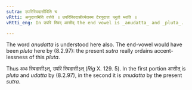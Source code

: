 ```yaml
---
sutra: उपरिस्विदासीदिति च
vRtti: अनुदात्तमिति वर्त्तते ॥ उपरिस्विदासीत्येतस्य टेरनुदात्तः प्लुतो भवति ॥
vRtti_eng: In उपरि स्विद् आसीद् the end vowel is _anudatta_ and _pluta_.

---
```

The word _anudatta_ is understood here also. The end-vowel would have been _pluta_ here by (8.2.97): the present _sutra_ really ordains accent-lessness of this _pluta_.

Thus अधः स्विदासी३त्, उपरि स्विदासी३त् (_Rig_ X. 129. 5). In the first portion आसीत् is _pluta_ and _udatta_ by (8.2.97), in the second it is _anudatta_ by the present _sutra_.